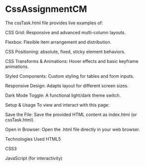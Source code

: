 # CssAssignmentCM
The cssTask.html file provides live examples of:

CSS Grid: Responsive and advanced multi-column layouts.

Flexbox: Flexible item arrangement and distribution.

CSS Positioning: absolute, fixed, sticky element behaviors.

CSS Transforms & Animations: Hover effects and basic keyframe animations.

Styled Components: Custom styling for tables and form inputs.

Responsive Design: Adapts layout for different screen sizes.

Dark Mode Toggle: A functional light/dark theme switch.

Setup & Usage
To view and interact with this page:

Save the File: Save the provided HTML content as index.html (or cssTask.html).

Open in Browser: Open the .html file directly in your web browser.

Technologies Used
HTML5

CSS3

JavaScript (for interactivity)
